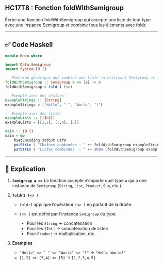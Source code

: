 ## HC17T8 : Fonction foldWithSemigroup

Écrire une fonction foldWithSemigroup qui accepte une liste de tout type avec une instance Semigroup et combine tous les éléments avec foldr.

---

## ✅ Code Haskell

```haskell
module Main where

import Data.Semigroup
import System.IO ()

-- Fonction générique qui combine une liste en utilisant Semigroup et foldr
foldWithSemigroup :: Semigroup a => [a] -> a
foldWithSemigroup = foldr1 (<>)

-- Exemple avec des chaînes
exampleStrings :: [String]
exampleStrings = ["Hello", " ", "World", "!"]

-- Exemple avec des listes
exampleLists :: [[Int]]
exampleLists = [[1,2], [3,4], [5]]

main :: IO ()
main = do
    hSetEncoding stdout utf8
    putStrLn $ "Chaînes combinées : " ++ foldWithSemigroup exampleStrings
    putStrLn $ "Listes combinées  : " ++ show (foldWithSemigroup exampleLists)
```

---

## 📝 Explication

1. **`Semigroup a =>`**
   La fonction accepte n’importe quel type `a` qui a une instance de `Semigroup` (`String`, `List`, `Product`, `Sum`, etc.).

2. **`foldr1 (<> )`**

   * `foldr1` applique l’opérateur `(<> )` en partant de la droite.
   * `(<> )` est défini par l’instance `Semigroup` du type.

     * Pour les `String` → concaténation
     * Pour les `[Int]` → concaténation de listes
     * Pour `Product` → multiplication, etc.

3. **Exemples**

   * `"Hello" <> " " <> "World" <> "!"` → `"Hello World!"`
   * `[1,2] <> [3,4] <> [5]` → `[1,2,3,4,5]`
